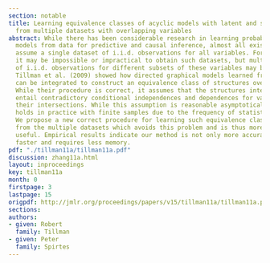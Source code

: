 ```yaml
---
section: notable
title: Learning equivalence classes of acyclic models with latent and selection variables
  from multiple datasets with overlapping variables
abstract: While there has been considerable research in learning probabilistic graphical
  models from data for predictive and causal inference, almost all existing algorithms
  assume a single dataset of i.i.d. observations for all variables. For many applications,
  it may be impossible or impractical to obtain such datasets, but multiple datasets
  of i.i.d. observations for different subsets of these variables may be available.
  Tillman et al. (2009) showed how directed graphical models learned from such datasets
  can be integrated to construct an equivalence class of structures over all variables.
  While their procedure is correct, it assumes that the structures integrated do not
  entail contradictory conditional independences and dependences for variables in
  their intersections. While this assumption is reasonable asymptotically, it rarely
  holds in practice with finite samples due to the frequency of statistical errors.
  We propose a new correct procedure for learning such equivalence classes directly
  from the multiple datasets which avoids this problem and is thus more practically
  useful. Empirical results indicate our method is not only more accurate, but also
  faster and requires less memory.
pdf: "./tillman11a/tillman11a.pdf"
discussion: zhang11a.html
layout: inproceedings
key: tillman11a
month: 0
firstpage: 3
lastpage: 15
origpdf: http://jmlr.org/proceedings/papers/v15/tillman11a/tillman11a.pdf
sections: 
authors:
- given: Robert
  family: Tillman
- given: Peter
  family: Spirtes
---
```

